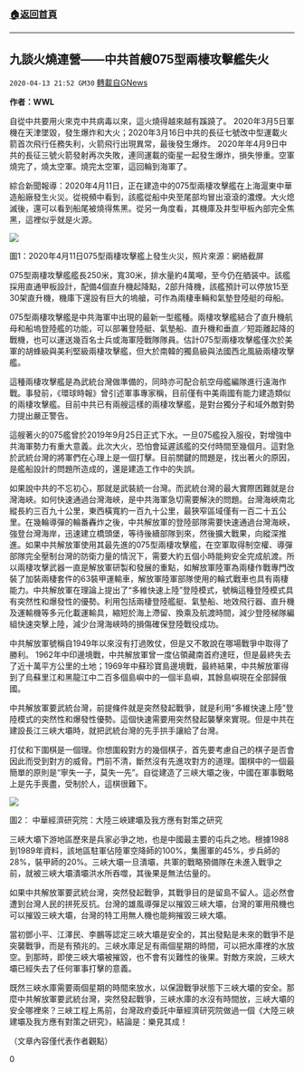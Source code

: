 ###  [:house:返回首頁](https://github.com/ourhimalayas/txt)
---

## 九談火燒連營——中共首艘075型兩棲攻擊艦失火
`2020-04-13 21:52 GM30` [轉載自GNews](https://gnews.org/zh-hant/171814/)

**作者：WWL**

自從中共要用火來克中共病毒以來，這火燒得越來越有蹊蹺了。 2020年3月5日軍機在天津墜毀，發生爆炸和大火；2020年3月16日中共的長征七號改中型運載火箭首次飛行任務失利，火箭飛行出現異常，最後發生爆炸。 2020年年4月9日中共的長征三號火箭發射再次失敗，連同運載的衛星一起發生爆炸，損失慘重。空軍燒完了，燒太空軍。燒完太空軍，這回輪到海軍了。

綜合新聞報導：2020年4月11日，正在建造中的075型兩棲攻擊艦在上海滬東中華造船廠發生火災。從視頻中看到，該艦從船中央至尾部均冒出滾滾的濃煙。大火熄滅後，還可以看到船尾被燒得焦黑。從另一角度看，其機庫及井型甲板內部完全焦黑，這裡似乎就是火源。

![](https://s3.amazonaws.com/gnews-media-offload/wp-content/uploads/2020/04/13191259/1-72.png)

圖1：2020年4月11日075型兩棲攻擊艦上發生火災，照片來源：網絡截屏

075型兩棲攻擊艦艦長250米，寬30米，排水量約4萬噸，至今仍在舾装中。該艦採用直通甲板設計，配備4個直升機起降點，2部升降機，該艦預計可以停放15至30架直升機，機庫下還設有巨大的塢艙，可作為兩棲車輛和氣墊登陸艇的母船。

075型兩棲攻擊艦是中共海軍中出現的最新一型艦種。兩棲攻擊艦結合了直升機航母和船塢登陸艦的功能，可以部署登陸艇、氣墊船、直升機和垂直／短距離起降的戰機，也可以運送幾百名士兵或海軍陸戰隊隊員。估計075型兩棲攻擊艦僅次於美軍的胡蜂級與美利堅級兩棲攻擊艦，但大於南韓的獨島級與法國西北風級兩棲攻擊艦。

這種兩棲攻擊艦是為武統台灣做準備的，同時亦可配合航空母艦編隊進行遠海作戰。事發前，《環球時報》曾引述軍事專家稱，目前僅有中美兩國有能力建造類似的兩棲攻擊艦。目前中共已有兩艘這樣的兩棲攻擊艦，是對台獨分子和域外敵對勢力提出嚴正警告。

這艘著火的075艦曾於2019年9月25日正式下水。一旦075艦投入服役，對增強中共海軍勢力有重大意義。此次大火，恐怕會延遲該艦的交付時間至幾個月。這對急於武統台灣的將軍們在心理上是一個打擊。目前關鍵的問題是，找出著火的原因，是艦船設計的問題所造成的，還是建造工作中的失誤。

如果說中共的不忘初心，那就是武裝統一台灣。而武統台灣的最大實際困難就是台灣海峽。如何快速通過台灣海峽，是中共海軍急切需要解決的問題。台灣海峽南北縱長約三百九十公里，東西橫寬約一百九十公里，最狹窄區域僅有一百二十五公里。在幾輪導彈的輪番轟炸之後，中共解放軍的登陸部隊需要快速通過台灣海峽，強登台灣海岸，迅速建立橋頭堡，等待後續部隊到來，然後擴大戰果，向縱深推進。如果中共解放軍使用其最先進的075型兩棲攻擊艦，在空軍取得制空權、導彈部隊完全壓制台灣的防衛力量的情況下，需要大約五個小時能夠安全完成航渡。所以兩棲攻擊武器一直是解放軍研製和發展的重點，如解放軍陸軍為兩棲作戰專門改裝了加裝兩棲套件的63裝甲運輸車，解放軍陸軍部隊使用的輪式戰車也具有兩棲能力。中共解放軍在理論上提出了“多維快速上陸”登陸模式，號稱這種登陸模式具有突然性和爆發性的優勢。利用包括兩棲登陸艦艇、氣墊船、地效飛行器、直升機及運輸機等多元化載運輸具，縮短於海上滯留、換乘及航渡時間，減少登陸梯隊編組快速突擊上陸，減少台灣海峽時的損傷確保登陸戰役成功。

中共解放軍號稱自1949年以來沒有打過敗仗，但是又不敢說在哪場戰爭中取得了勝利。 1962年中印邊境戰，中共解放軍曾一度佔領藏南首府達旺，但是最終失去了近十萬平方公里的土地；1969年中蘇珍寶島邊境戰，最終結果，中共解放軍得到了烏蘇里江和黑龍江中二百多個島嶼中的一個半島嶼，其餘島嶼現在全部歸俄國。

中共解放軍要武統台灣，前提條件就是突然發起戰爭，就是利用“多維快速上陸”登陸模式的突然性和爆發性優勢。這個快速需要用突然發起襲擊來實現。但是中共在建設長江三峽大壩時，就把武統台灣的先手拱手讓給了台灣。

打仗和下圍棋是一個理。你想圍殺對方的幾個棋子，首先要考慮自己的棋子是否會因此而受到對方的威脅。門前不清，斷然沒有先進攻對方的道理。圍棋中的一個最簡單的原則是“寧失一子，莫失一先”。自從建造了三峽大壩之後，中國在軍事戰略上是先手喪盡，受制於人，這棋很難下。

![](https://s3.amazonaws.com/gnews-media-offload/wp-content/uploads/2020/04/13191351/2-89.jpg)

圖2： 中華經濟研究院：大陸三峽建壩及我方應有對策之研究

三峽大壩下游地區歷來是兵家必爭之地，也是中國最主要的屯兵之地。根據1988到1989年資料，該地區駐軍佔陸軍空降師的100%，集團軍的45%，步兵師的28%，裝甲師的20%。三峽大壩一旦潰壩，共軍的戰略預備隊在未進入戰爭之前，就被三峽大壩潰壩洪水所吞噬，其後果是無法估量的。

如果中共解放軍要武統台灣，突然發起戰爭，其戰爭目的是留島不留人。這必然會遭到台灣人民的拼死反抗。台灣的雄風導彈足以摧毀三峽大壩，台灣的軍用飛機也可以摧毀三峽大壩，台灣的特工用無人機也能夠摧毀三峽大壩。

當初鄧小平、江澤民、李鵬等認定三峽大壩是安全的，其出發點是未來的戰爭不是突襲戰爭，而是有預兆的。三峽水庫足足有兩個星期的時間，可以把水庫裡的水放空。到那時，即使三峽大壩被摧毀，也不會有災難性的後果。對敵方來說，三峽大壩已經失去了任何軍事打擊的意義。

既然三峽水庫需要兩個星期的時間來放水，以保證戰爭狀態下三峽大壩的安全。那麼中共解放軍要武統台灣，突然發起戰爭，三峽水庫的水沒有時間放，三峽大壩的安全哪裡來？三峽工程上馬前，台灣政府委託中華經濟研究院做過一個《大陸三峽建壩及我方應有對策之研究》，結論是：樂見其成！

（文章內容僅代表作者觀點）

0
